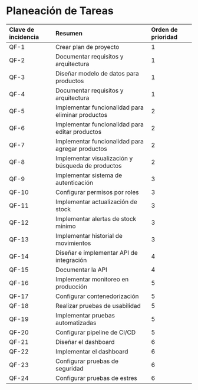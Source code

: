 # Planeación de Tareas

| Clave de incidencia   | Resumen                                           | Orden de prioridad   |
|:----------------------|:--------------------------------------------------|:---------------------|
| QF-1                  | Crear plan de proyecto                            | 1                    |
| QF-2                  | Documentar requisitos y arquitectura              | 1                    | 
| QF-3                  | Diseñar modelo de datos para productos            | 1                    |
| QF-4                  | Documentar requisitos y arquitectura              | 1                    |
| QF-5                  | Implementar funcionalidad para eliminar productos | 2                    |
| QF-6                  | Implementar funcionalidad para editar productos   | 2                    |
| QF-7                  | Implementar funcionalidad para agregar productos  | 2                    |
| QF-8                  | Implementar visualización y búsqueda de productos | 2                    |
| QF-9                  | Implementar sistema de autenticación              | 3                    |
| QF-10                 | Configurar permisos por roles                     | 3                    |
| QF-11                 | Implementar actualización de stock                | 3                    |
| QF-12                 | Implementar alertas de stock mínimo               | 3                    |
| QF-13                 | Implementar historial de movimientos              | 3                    |
| QF-14                 | Diseñar e implementar API de integración          | 4                    |
| QF-15                 | Documentar la API                                 | 4                    |
| QF-16                 | Implementar monitoreo en producción               | 5                    |
| QF-17                 | Configurar contenedorización                      | 5                    |
| QF-18                 | Realizar pruebas de usabilidad                    | 5                    |
| QF-19                 | Implementar pruebas automatizadas                 | 5                    |
| QF-20                 | Configurar pipeline de CI/CD                      | 5                    |
| QF-21                 | Diseñar el dashboard                              | 6                    |
| QF-22                 | Implementar el dashboard                          | 6                    |
| QF-23                 | Configurar pruebas de seguridad                   | 6                    |
| QF-24                 | Configurar pruebas de estres                      | 6                    |

